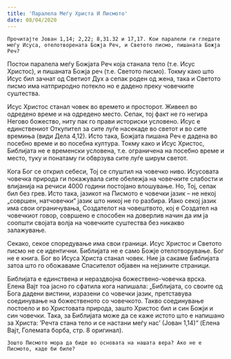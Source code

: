 ```yaml
---
title: 'Паралела Меѓу Христа И Писмото'
date: 08/04/2020
---
```


`Прочитајте Јован 1,14; 2,22; 8,31.32 и 17,17. Кои паралели ги гледате меѓу Исуса, отелотворената Божја Реч, и Светото писмо, пишаната Божја Реч?`

Постои паралела меѓу Божјата Реч која станала тело (т.е. Исус Христос), и пишаната Божја реч (т.е. Светото писмо). Токму како што Исус бил зачнат од Светиот Дух а сепак роден од жена, така и Светото писмо има натприродно потекло но е дадено преку човечките суштества.

Исус Христос станал човек во времето и просторот. Живеел во одредено време и на одредено место. Сепак, тој факт не го негира Негово божество, ниту пак го прави историски условено. Исус е единствениот Откупител за сите луѓе насекаде во светот и во сите времиња (види Дела 4,12). Исто така, Божјата пишана Реч е дадена во посебно време и во посебна култура. Токму како и Исус Христос, Библијата не е временски условена, т.е. ограничена на посебно време и место, туку и понатаму ги обврзува сите луѓе ширум светот.

Кога Бог се открил себеси, Тој се спуштил на човечко ниво. Исусовата човечка природа ги покажувала сите обележја на човечките слабости и влијанија на речиси 4000 години постојано влошување. Но, Тој, сепак бил без грев. Исто така, јазикот на Писмото е човечки јазик – не некој „совршен, натчовечки“ јазик што никој не го разбира. Иако секој јазик има свои ограничувања, Создателот на човештвото, кој е Создател на човечкиот говор, совршено е способен на доверлив начин да им ја соопшти својата волја на човечките суштества без никакво залажување.

Секако, секое споредување има свои граници. Исус Христос и Светото писмо не се идентични. Библијата не е само Божје отелотворување. Бог не е книга. Бог во Исуса Христа станал човек. Ние ја сакаме Библијата затоа што го обожаваме Спасителот објавен на нејзините страници.

Библијата е единствена и нераздвојна божествено-човечка врска. Елена Вајт тоа јасно го сфатила кога напишала: „Библијата, со своите од Бога дадени вистини, изразени со човечки јазик, претставува соединување на божественото со човечкото. Такво соединување постоело и во Христовата природа, зашто Христос бил и син Божји и син човечки. Така, за Библијата може да се каже истото што е напишано за Христа: ’Речта стана тело и се настани меѓу нас’ (Јован 1,14)“ (Eлена Вајт, Големата борба, стр. 8 oригинал).

`Зошто Писмото мора да биде во основата на нашата вера? Ако не е Писмото, каде би биле?`
